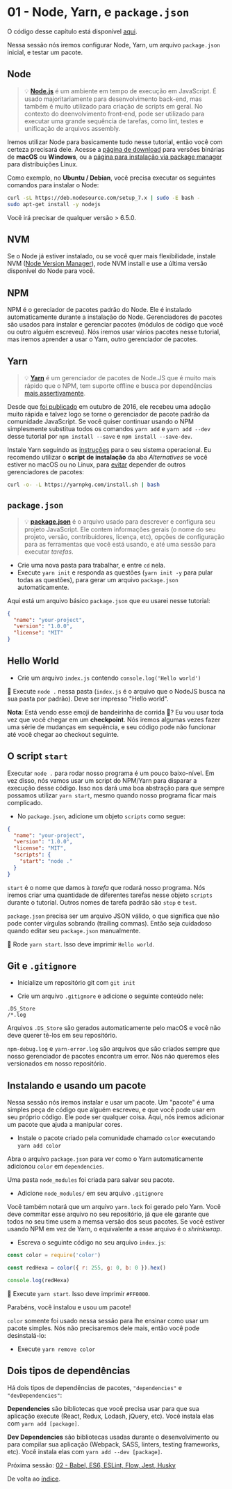 # 01 - Node, Yarn, e `package.json`

O código desse capítulo está disponível [aqui](https://github.com/verekia/js-stack-walkthrough/tree/master/01-node-yarn-package-json).

Nessa sessão nós iremos configurar Node, Yarn, um arquivo `package.json` inicial, e testar um pacote.

## Node

> 💡 **[Node.js](https://nodejs.org/)** é um ambiente em tempo de execução em JavaScript. É usado majoritariamente para desenvolvimento back-end, mas também é muito utilizado para criação de scripts em geral. No contexto do deenvolvimento front-end, pode ser utilizado para executar uma grande sequência de tarefas, como lint, testes e unificação de arquivos assembly.

Iremos utilizar Node para basicamente tudo nesse tutorial, então você com certeza precisará dele. Acesse a [página de download](https://nodejs.org/en/download/current/) para versões binárias de **macOS** ou **Windows**, ou a [página para instalação via package manager](https://nodejs.org/en/download/package-manager/) para distribuições Linux.

Como exemplo, no **Ubuntu / Debian**, você precisa executar os seguintes comandos para instalar o Node:

```sh
curl -sL https://deb.nodesource.com/setup_7.x | sudo -E bash -
sudo apt-get install -y nodejs
```

Você irá precisar de qualquer versão > 6.5.0.

## NVM

Se o Node já estiver instalado, ou se você quer mais flexibilidade, instale NVM ([Node Version Manager](https://github.com/creationix/nvm)), rode NVM install e use a última versão disponível do Node para você.

## NPM

NPM é o gereciador de pacotes padrão do Node. Ele é instalado automaticamente durante a instalação do Node. Gerenciadores de pacotes são usados para instalar e gerenciar pacotes (módulos de código que você ou outro alguém escreveu). Nós iremos usar vários pacotes nesse tutorial, mas iremos aprender a usar o Yarn, outro gerenciador de pacotes.

## Yarn

> 💡 **[Yarn](https://yarnpkg.com/)** é um gerenciador de pacotes de Node.JS que é muito mais rápido que o NPM, tem suporte offline e busca por dependências [mais assertivamente](https://yarnpkg.com/en/docs/yarn-lock).

Desde que [foi publicado](https://code.facebook.com/posts/1840075619545360) em outubro de 2016, ele recebeu uma adoção muito rápida e talvez logo se torne o gerenciador de pacote padrão da comunidade JavaScript. Se você quiser continuar usando o NPM simplesmente substitua todos os comandos `yarn add` e `yarn add --dev` desse tutorial por `npm install --save` e `npm install --save-dev`.

Instale Yarn seguindo as [instruções](https://yarnpkg.com/en/docs/install) para o seu sistema operacional. Eu recomendo utilizar o **script de instalação** da aba *Alternatives* se você estiver no macOS ou no Linux, para [evitar](https://github.com/yarnpkg/yarn/issues/1505) depender de outros gerenciadores de pacotes:

```sh
curl -o- -L https://yarnpkg.com/install.sh | bash
```

## `package.json`

> 💡 **[package.json](https://yarnpkg.com/en/docs/package-json)** é o arquivo usado para descrever e configura seu projeto JavaScript. Ele contem informações gerais (o nome do seu projeto, versão, contribuidores, licença, etc), opções de configuração para as ferramentas que você está usando, e até uma sessão para executar *tarefas*.

- Crie uma nova pasta para trabalhar, e entre `cd` nela.
- Execute `yarn init` e responda as questões (`yarn init -y` para pular todas as questões), para gerar um arquivo `package.json` automaticamente.

Aqui está um arquivo básico `package.json` que eu usarei nesse tutorial:

```json
{
  "name": "your-project",
  "version": "1.0.0",
  "license": "MIT"
}
```

## Hello World

- Crie um arquivo `index.js` contendo `console.log('Hello world')`

🏁 Execute `node .` nessa pasta (`index.js` é o arquivo que o NodeJS busca na sua pasta por padrão). Deve ser impresso "Hello world".

**Nota**: Está vendo esse emoji de bandeirinha de corrida 🏁? Eu vou usar toda vez que você chegar em um **checkpoint**. Nós iremos algumas vezes fazer uma série de mudanças em sequência, e seu código pode não funcionar até você chegar ao checkout seguinte.

## O script `start`

Executar `node .` para rodar nosso programa é um pouco baixo-nível. Em vez disso, nós vamos usar um script do NPM/Yarn para disparar a execução desse código. Isso nos dará uma boa abstração para que sempre possamos utilizar `yarn start`, mesmo quando nosso programa ficar mais complicado.

- No `package.json`, adicione um objeto `scripts` como segue:

```json
{
  "name": "your-project",
  "version": "1.0.0",
  "license": "MIT",
  "scripts": {
    "start": "node ."
  }
}
```

`start` é o nome que damos à *tarefa* que rodará nosso programa. Nós iremos criar uma quantidade de diferentes tarefas nesse objeto `scripts` durante o tutorial. Outros nomes de tarefa padrão são `stop` e `test`.

`package.json` precisa ser um arquivo JSON válido, o que significa que não pode conter vírgulas sobrando (trailing commas). Então seja cuidadoso quando editar seu `package.json` manualmente.

🏁 Rode `yarn start`. Isso deve imprimir `Hello world`.

## Git e `.gitignore`

- Inicialize um repositório git com `git init`

- Crie um arquivo `.gitignore` e adicione o seguinte conteúdo nele:

```gitignore
.DS_Store
/*.log
```

Arquivos `.DS_Store` são gerados automaticamente pelo macOS e você não deve querer tê-los em seu repositório.

`npm-debug.log` e `yarn-error.log` são arquivos que são criados sempre que nosso gerenciador de pacotes encontra um error. Nós não queremos eles versionados em nosso repositório.

## Instalando e usando um pacote

Nessa sessão nós iremos instalar e usar um pacote. Um "pacote" é uma simples peça de código que alguém escreveu, e que você pode usar em seu próprio código. Ele pode ser qualquer coisa. Aqui, nós iremos adicionar um pacote que ajuda a manipular cores.

- Instale o pacote criado pela comunidade chamado `color` executando  `yarn add color`

Abra o arquivo `package.json` para ver como o Yarn automaticamente adicionou `color` em `dependencies`.

Uma pasta `node_modules` foi criada para salvar seu pacote.

- Adicione `node_modules/` em seu arquivo `.gitignore`

Você também notará que um arquivo `yarn.lock` foi gerado pelo Yarn. Você deve commitar esse arquivo no seu repositório, já que ele garante que todos no seu time usem a memsa versão dos seus pacotes. Se você estiver usando NPM em vez de Yarn, o equivalente a esse arquivo é o *shrinkwrap*.

- Escreva o seguinte código no seu arquivo `index.js`:

```js
const color = require('color')

const redHexa = color({ r: 255, g: 0, b: 0 }).hex()

console.log(redHexa)
```

🏁 Execute `yarn start`. Isso deve imprimir `#FF0000`.

Parabéns, você instalou e usou um pacote!

`color` somente foi usado nessa sessão para lhe ensinar como usar um pacote simples. Nós não precisaremos dele mais, então você pode desinstalá-lo:

- Execute `yarn remove color`

## Dois tipos de dependências

Há dois tipos de dependências de pacotes, `"dependencies"` e `"devDependencies"`:

**Dependencies** são bibliotecas que você precisa usar para que sua aplicação execute (React, Redux, Lodash, jQuery, etc). Você instala elas com `yarn add [package]`.

**Dev Dependencies** são bibliotecas usadas durante o desenvolvimento ou para compilar sua aplicação (Webpack, SASS, linters, testing frameworks, etc). Você instala elas com `yarn add --dev [package]`.

Próxima sessão: [02 - Babel, ES6, ESLint, Flow, Jest, Husky](02-babel-es6-eslint-flow-jest-husky.md#readme)

De volta ao [índice](https://github.com/verekia/js-stack-from-scratch#table-of-contents).
